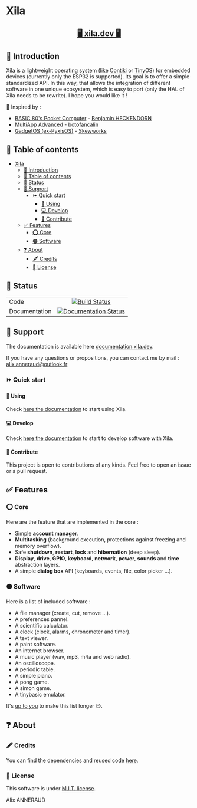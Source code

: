 # Xila

<h2>
<p align="center">
<a href="https://xila.dev">🖥️ xila.dev 🖥️</a>
</p>
</h2>

## 📰 Introduction

Xila is a lightweight operating system (like [Contiki](https://github.com/contiki-os/contiki "Contiki") or [TinyOS](https://github.com/tinyos/tinyos-main "TinyOS")) for embedded devices (currently only the ESP32 is supported). Its goal is to offer a simple standardized API. In this way, that allows the integration of different software in one unique ecosystem, which is easy to port (only the HAL of Xila needs to be rewrite). I hope you would like it !

💭 Inspired by :
- [BASIC 80's Pocket Computer](https://www.youtube.com/watch?v=Hjdj14C_jAI "BASIC 80's Pocket Computer") - [Benjamin HECKENDORN](https://www.benheck.com/ "Benjamin HECKENDORN")
- [MultiApp Advanced](https://github.com/botofancalin/M5Stack-MultiApp-Advanced "MultiApp Advanced") - [botofancalin](https://github.com/botofancalin "botofancalin")
- [GadgetOS (ex-PyxisOS)](https://www.skewworks.com/pyxis "GadgetOS (ex-PyxisOS)") - [Skewworks](https://www.skewworks.com "Skewworks")


## 📖 Table of contents

- [Xila](#xila)
  - [📰 Introduction](#-introduction)
  - [📖 Table of contents](#-table-of-contents)
  - [🚦 Status](#-status)
  - [📄 Support](#-support)
    - [⏩ Quick start](#-quick-start)
      - [🔰 Using](#-using)
      - [💻 Develop](#-develop)
      - [🔬 Contribute](#-contribute)
  - [✅ Features](#-features)
    - [⭕ Core](#-core)
    - [🟠 Software](#-software)
  - [❓ About](#-about)
    - [🖋️ Credits](#️-credits)
    - [🧾 License](#-license)

## 🚦 Status

|  |  |
| :--- | :---: |
| Code | [![Build Status](https://travis-ci.com/AlixANNERAUD/Xila.svg?branch=master)](https://travis-ci.com/AlixANNERAUD/Xila.svg?branch=master) |
| Documentation | [![Documentation Status](https://readthedocs.org/projects/xila/badge/?version=latest)](https://xila.readthedocs.io/en/latest/?badge=latest) |

## 📄 Support

The documentation is available here [documentation.xila.dev](https://documentation.xila.dev/ "Xila documentation").

If you have any questions or propositions, you can contact me by mail : [alix.anneraud@outlook.fr](mailto:alix.anneraud@outlook.fr) 

### ⏩ Quick start

#### 🔰 Using

Check [here the documentation](https://documentation.xila.dev/en/latest/Introduction/Get%20started/Use.html) to start using Xila.

#### 💻 Develop

Check [here the documentation](https://documentation.xila.dev/en/latest/Introduction/Get%20started/Developpment.html) to start to develop software with Xila.

#### 🔬 Contribute

This project is open to contributions of any kinds. Feel free to open an issue or a pull request.

## ✅ Features

### ⭕ Core

Here are the feature that are implemented in the core :

- Simple **account manager**.
- **Multitasking** (background execution, protections against freezing and memory overflow).
- Safe **shutdown**, **restart**, **lock** and **hibernation** (deep sleep).
- **Display**, **drive**, **GPIO**, **keyboard**, **network**, **power**, **sounds** and **time** abstraction layers.
- A simple **dialog box** API (keyboards, events, file, color picker ...).

### 🟠 Software

Here is a list of included software :

- A file manager (create, cut, remove ...).
- A preferences pannel.
- A scientific calculator.
- A clock (clock, alarms, chronometer and timer).
- A text viewer.
- A paint software.
- An internet browser.
- A music player (wav, mp3, m4a and web radio).
- An oscilloscope.
- A periodic table.
- A simple piano.
- A pong game.
- A simon game.
- A tinybasic emulator.

It's [up to you](#develop) to make this list longer 😉.

## ❓ About

### 🖋️ Credits

You can find the dependencies and reused code [here](https://xila.alixfaitgrr.fr/en/latest/Credits.html "Credits").

### 🧾 License

This software is under [M.I.T. license](https://alix-anneraud.mit-license.org/ "M.I.T. licence").

Alix ANNERAUD